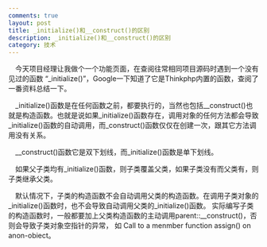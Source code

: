 ```yaml
---
comments: true
layout: post
title: _initialize()和__construct()的区别
description: _initialize()和__construct()的区别
category: 技术
---
```


&emsp;今天项目经理让我做个一个功能页面，在查阅往常相同项目源码时遇到一个没有见过的函数 “_initialize()”，Google一下知道了它是Thinkphp内置的函数，查阅了一番资料总结一下。  

&emsp;_initialize()函数是在任何函数之前，都要执行的，当然也包括__construct()也就是构造函数。也就是说如果_initialize()函数存在，调用对象的任何方法都会导致_initialize()函数的自动调用，而_construct()函数仅仅在创建一次，跟其它方法调用没有关系。  

&emsp;__construct()函数它是双下划线，而_initialize()函数是单下划线。  

&emsp;如果父子类均有_initialize()函数，则子类覆盖父类，如果子类没有而父类有，则子类继承父类。  

&emsp;默认情况下，子类的构造函数不会自动调用父类的构造函数。在调用子类对象的_initialize()函数时，也不会导致自动调用父类的_initialize()函数。
实际编写子类的构造函数时，一般都要加上父类构造函数的主动调用parent::__construct()，否则会导致子类对象空指针的异常，
如
    Call to a menmber function assign() on anon-obiect。